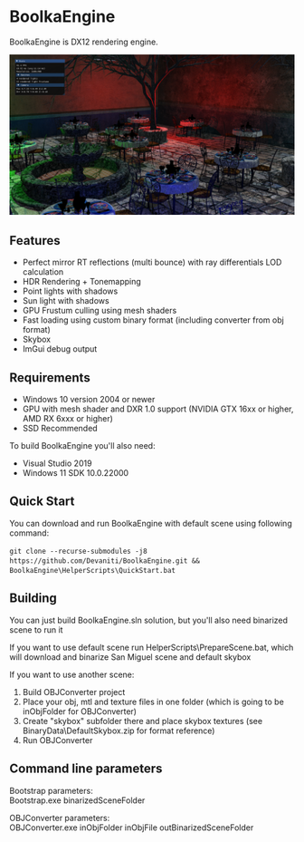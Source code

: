 BoolkaEngine
============
BoolkaEngine is DX12 rendering engine.

![Screenshot](https://raw.githubusercontent.com/Devaniti/BoolkaEngine/master/Screenshot.png)

Features
--------
* Perfect mirror RT reflections (multi bounce) with ray differentials LOD calculation
* HDR Rendering + Tonemapping
* Point lights with shadows
* Sun light with shadows
* GPU Frustum culling using mesh shaders
* Fast loading using custom binary format (including converter from obj format)
* Skybox
* ImGui debug output

Requirements
--------
* Windows 10 version 2004 or newer
* GPU with mesh shader and DXR 1.0 support (NVIDIA GTX 16xx or higher, AMD RX 6xxx or higher)
* SSD Recommended

To build BoolkaEngine you'll also need:
* Visual Studio 2019
* Windows 11 SDK 10.0.22000

Quick Start
--------
You can download and run BoolkaEngine with default scene using following command:

`git clone --recurse-submodules -j8 https://github.com/Devaniti/BoolkaEngine.git && BoolkaEngine\HelperScripts\QuickStart.bat`

Building
--------
You can just build BoolkaEngine.sln solution, but you'll also need binarized scene to run it

If you want to use default scene run HelperScripts\PrepareScene.bat, which will download and binarize San Miguel scene and default skybox

If you want to use another scene:
1. Build OBJConverter project
2. Place your obj, mtl and texture files in one folder (which is going to be inObjFolder for OBJConverter)
3. Create "skybox" subfolder there and place skybox textures (see BinaryData\DefaultSkybox.zip for format reference)
4. Run OBJConverter

Command line parameters
--------
Bootstrap parameters:\
Bootstrap.exe binarizedSceneFolder

OBJConverter parameters:\
OBJConverter.exe inObjFolder inObjFile outBinarizedSceneFolder